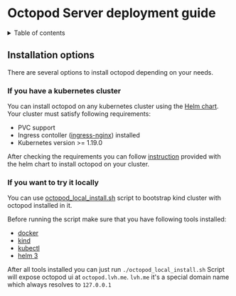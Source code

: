 # Octopod Server deployment guide

<details>
  <summary>Table of contents</summary>

- [Installation options](#installation-options)
  - [If you have a kubernetes cluster](#if-you-have-a-kubernetes-cluster)
  - [If you want to try it locally](#if-you-want-to-try-it-locally)
</details>

## Installation options
There are several options to install octopod depending on your needs.

### If you have a kubernetes cluster
You can install octopod on any kubernetes cluster using the [Helm chart](../../charts/octopod).
Your cluster must satisfy following requirements:
- PVC support
- Ingress contoller ([ingress-nginx](https://kubernetes.github.io/ingress-nginx/)) installed
- Kubernetes version >= 1.19.0

After checking the requirements you can follow [instruction](../../charts/octopod/README.md) provided with the helm chart to install octopod on your cluster.

### If you want to try it locally
You can use [octopod_local_install.sh](../../octopod_local_install.sh) script to bootstrap kind cluster with octopod installed in it.

Before running the script make sure that you have following tools installed:
- [docker](https://docs.docker.com/engine/install/)
- [kind](https://kind.sigs.k8s.io/docs/user/quick-start/#installation)
- [kubectl](https://kubernetes.io/docs/tasks/tools/#kubectl)
- [helm 3](https://helm.sh/docs/intro/quickstart/#install-helm)

After all tools installed you can just run `./octopod_local_install.sh`
Script will expose octopod ui at `octopod.lvh.me`.
`lvh.me` it's a special domain name which always resolves to `127.0.0.1`